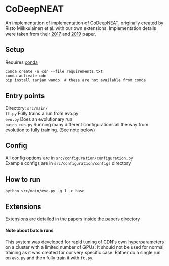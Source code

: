 # CoDeepNEAT

An implementation of implementation of CoDeepNEAT, originally created by Risto Miikkulainen et al. with our own extensions. Implementation details were taken from their [2017](https://arxiv.org/pdf/1703.00548/) and [2019](https://arxiv.org/pdf/1902.06827.pdf) paper.

## Setup
Requires [conda](https://docs.conda.io/en/latest/) 
```
conda create -n cdn --file requirements.txt
conda activate cdn
pip install tarjan wandb  # these are not available from conda
```  

## Entry points
Directory: ```src/main/```  
```ft.py``` Fully trains a run from evo.py  
```evo.py``` Does an evolutionary run  
```batch_run.py``` Running many different configurations all the way from evolution to fully training. (See note below)  

## Config
All config options are in ```src/configuration/configuration.py```  
Example configs are in ```src/configuration/configs``` directory  

## How to run
```python src/main/evo.py -g 1 -c base```

## Extensions
Extensions are detailed in the papers inside the papers directory

#### Note about batch runs
This system was developed for rapid tuning of CDN's own hyperparameters on a cluster with a limited number of GPUs. It should not be used for normal training as it was created for our very specific case. Rather do a single run on ```evo.py``` and then fully train it with ```ft.py```.